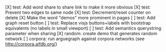[X] test: Add word share to share link to make it more obvious
[X] test: Prevent two edges to same node
[X] test: Decrement/reset counter on delete
[X] Make the word "demos" more prominent in pages
[ ] test: Add graph reset button
[ ] test: Replace visjs buttons+labels with bootstrap equivalents (no labels in small viewport)
[ ] test: Add semantics querystring parameter when sharing
[X] random: create demo that generates random network
[ ] corpora: run arguegraph against corpora networks (see http://corpora.aifdb.org/)
